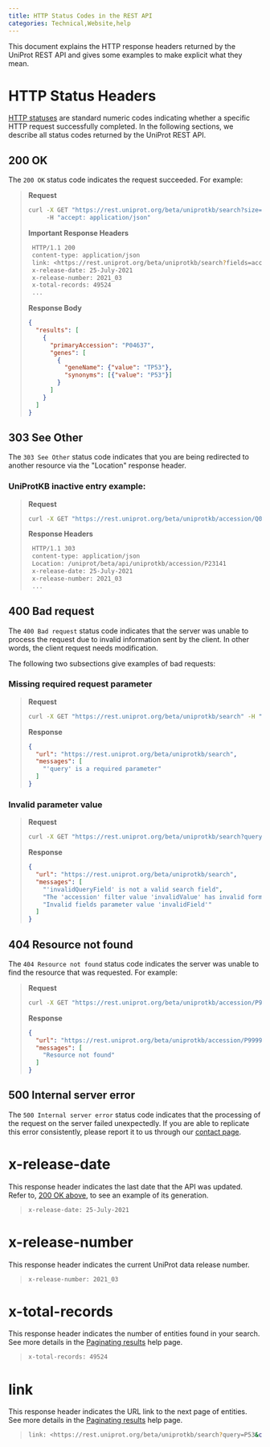 ```yaml
---
title: HTTP Status Codes in the REST API 
categories: Technical,Website,help
---
```


This document explains the HTTP response headers returned by the UniProt REST API 
and gives some examples to make explicit what they mean. 

# HTTP Status Headers
[HTTP statuses](https://httpstatuses.com/) are standard numeric codes indicating whether a specific HTTP request successfully 
completed. In the following sections, we describe all status codes returned by the UniProt REST API.


## 200 OK 
The `200 OK` status code indicates the request succeeded. For example:

> **Request**
> ```bash
> curl -X GET "https://rest.uniprot.org/beta/uniprotkb/search?size=1&query=P53&fields=accession%2Cgene_names" \ 
>      -H "accept: application/json"
> ```
> **Important Response Headers**
> ```bash
>  HTTP/1.1 200 
>  content-type: application/json 
>  link: <https://rest.uniprot.org/beta/uniprotkb/search?fields=accession,gene_names&query=P53&cursor=82giuzutyxve1mc8va46o7i2jq3r7fb5tf&size=1>; rel="next" 
>  x-release-date: 25-July-2021 
>  x-release-number: 2021_03 
>  x-total-records: 49524 
>  ...
> ```
> **Response Body**
> ```json
> {
>   "results": [
>     {
>       "primaryAccession": "P04637",
>       "genes": [
>         {
>           "geneName": {"value": "TP53"},
>           "synonyms": [{"value": "P53"}]
>         }
>       ]
>     }
>   ]
> }
> ```

## 303 See Other
The `303 See Other` status code indicates that you are being redirected to another resource via the "Location" response
header.

### UniProtKB inactive entry example:
> **Request**
> ```bash
> curl -X GET "https://rest.uniprot.org/beta/uniprotkb/accession/Q00015" -H "accept: application/json"
> ```
> **Response Headers**
> ```bash
>  HTTP/1.1 303
>  content-type: application/json 
>  Location: /uniprot/beta/api/uniprotkb/accession/P23141
>  x-release-date: 25-July-2021 
>  x-release-number: 2021_03 
>  ...
> ```

## 400 Bad request
The `400 Bad request` status code indicates that the server was unable to process the request due to invalid information
sent by the client. In other words, the client request needs modification.

The following two subsections give examples of bad requests: 

### Missing required request parameter
> **Request**
> ```bash
> curl -X GET "https://rest.uniprot.org/beta/uniprotkb/search" -H "accept: application/json"
> ```
> **Response**
> ```json
> {
>   "url": "https://rest.uniprot.org/beta/uniprotkb/search",
>   "messages": [
>     "'query' is a required parameter"
>   ]
> }
> ```

### Invalid parameter value 
> **Request**
> ```bash
> curl -X GET "https://rest.uniprot.org/beta/uniprotkb/search?query=invalidQueryField%3Avalue+AND+accession%3AinvalidValue&fields=invalidField" -H "accept: application/json"
> ```
> **Response**
> ```json
> {
>   "url": "https://rest.uniprot.org/beta/uniprotkb/search",
>   "messages": [
>     "'invalidQueryField' is not a valid search field",
>     "The 'accession' filter value 'invalidValue' has invalid format. It should be a valid UniProtKB accession",
>     "Invalid fields parameter value 'invalidField'"
>   ]
> }
> ```

## 404 Resource not found 
The `404 Resource not found` status code indicates the server was unable to find the resource that was requested. For
example:

> **Request**
> ```bash
> curl -X GET "https://rest.uniprot.org/beta/uniprotkb/accession/P99997" -H "accept: application/json"
> ```
> **Response**
> ```json
> {
>   "url": "https://rest.uniprot.org/beta/uniprotkb/accession/P99997",
>   "messages": [
>     "Resource not found"
>   ]
> }
> ```

## 500 Internal server error
The `500 Internal server error` status code indicates that the processing of the request on the server failed unexpectedly.
If you are able to replicate this error consistently, please report it to us through our [contact page](https://www.uniprot.org/contact).


# x-release-date
This response header indicates the last date that the API was updated. Refer to, [200 OK above](#200-ok), to see an example 
of its generation.

> ```bash
> x-release-date: 25-July-2021
> ```

# x-release-number
This response header indicates the current UniProt data release number.
> ```bash
> x-release-number: 2021_03 
> ```

# x-total-records
This response header indicates the number of entities found in your search. See more details in the [Paginating results](https://www.uniprot.org/help/rest-pagination) 
help page.

> ```bash
> x-total-records: 49524 
> ```

# link
This response header indicates the URL link to the next page of entities. See more details in the [Paginating results](https://www.uniprot.org/help/rest-pagination) 
help page.

> ```bash
> link: <https://rest.uniprot.org/beta/uniprotkb/search?query=P53&cursor=1mkycb2xwxbou9vfxnpy5g9gjf6k5i9fxg6s&size=25>; rel="next" 
> ```
